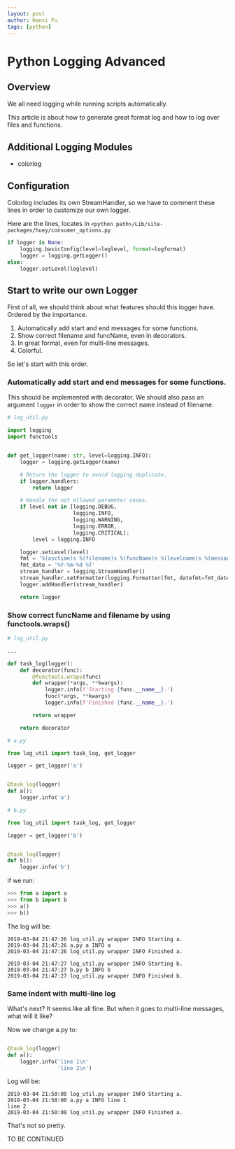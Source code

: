 ```yaml
---
layout: post
author: Hanxi Fu
tags: [python]
---
```

# Python Logging Advanced

## Overview

We all need logging while running scripts automatically.

This article is about how to generate great format log and how to log over files and functions.

## Additional Logging Modules

- colorlog

## Configuration

Colorlog includes its own StreamHandler, so we have to comment these lines in order to customize our own logger.

Here are the lines, locates in `<python path>/Lib/site-packages/huey/consumer_options.py`

```python
if logger is None:
    logging.basicConfig(level=loglevel, format=logformat)
    logger = logging.getLogger()
else:
    logger.setLevel(loglevel)
```

## Start to write our own Logger

First of all, we should think about what features should this logger have. Ordered by the importance.

1. Automatically add start and end messages for some functions.
2. Show correct filename and funcName, even in decorators.
3. In great format, even for multi-line messages.
4. Colorful.

So let's start with this order.

### Automatically add start and end messages for some functions.

This should be implemented with decorator. We should also pass an argument `logger` in order to show the correct name instead of filename.

```python
# log_util.py

import logging
import functools


def get_logger(name: str, level=logging.INFO):
    logger = logging.getLogger(name)

    # Return the logger to avoid logging duplicate.
    if logger.handlers:
        return logger

    # Handle the not allowed parameter cases.
    if level not in [logging.DEBUG,
                     logging.INFO,
                     logging.WARNING,
                     logging.ERROR,
                     logging.CRITICAL]:
        level = logging.INFO

    logger.setLevel(level)
    fmt = '%(asctime)s %(filename)s %(funcName)s %(levelname)s %(message)s'
    fmt_date = '%Y-%m-%d %T'
    stream_handler = logging.StreamHandler()
    stream_handler.setFormatter(logging.Formatter(fmt, datefmt=fmt_date))
    logger.addHandler(stream_handler)

    return logger

```

### Show correct funcName and filename by using functools.wraps()
```python
# log_util.py

...

def task_log(logger):
    def decorator(func):
        @functools.wraps(func)
        def wrapper(*args, **kwargs):
            logger.info(f'Starting {func.__name__}.')
            func(*args, **kwargs)
            logger.info(f'Finished {func.__name__}.')

        return wrapper

    return decorator

```

```python
# a.py

from log_util import task_log, get_logger

logger = get_logger('a')


@task_log(logger)
def a():
    logger.info('a')

```

```python
# b.py

from log_util import task_log, get_logger

logger = get_logger('b')


@task_log(logger)
def b():
    logger.info('b')

```

if we run:
```python
>>> from a import a
>>> from b import b
>>> a()
>>> b()
```

The log will be:
```
2019-03-04 21:47:26 log_util.py wrapper INFO Starting a.
2019-03-04 21:47:26 a.py a INFO a
2019-03-04 21:47:26 log_util.py wrapper INFO Finished a.

2019-03-04 21:47:27 log_util.py wrapper INFO Starting b.
2019-03-04 21:47:27 b.py b INFO b
2019-03-04 21:47:27 log_util.py wrapper INFO Finished b.
```

### Same indent with multi-line log

What's next? It seems like all fine.
But when it goes to multi-line messages, what will it like?

Now we change a.py to:
```python

@task_log(logger)
def a():
    logger.info('line 1\n'
                'line 2\n')

```

Log will be:
```
2019-03-04 21:50:00 log_util.py wrapper INFO Starting a.
2019-03-04 21:50:00 a.py a INFO line 1
line 2
2019-03-04 21:50:00 log_util.py wrapper INFO Finished a.
```

That's not so pretty.

TO BE CONTINUED
